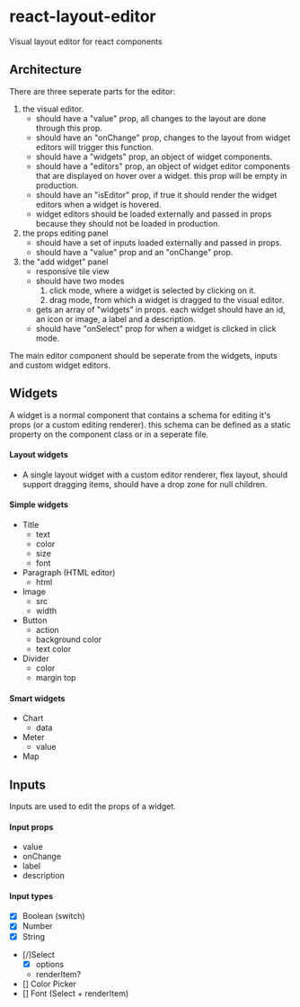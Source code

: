 # react-layout-editor
Visual layout editor for react components


## Architecture
There are three seperate parts for the editor:
1. the visual editor.
    - should have a "value" prop, all changes to the layout are done through this prop.
    - should have an "onChange" prop, changes to the layout from widget editors will trigger this function. 
    - should have a "widgets" prop, an object of widget components. 
    - should have a "editors" prop, an object of widget editor components that are displayed on hover over a widget. this prop will be empty in production.
    - should have an "isEditor" prop, if true it should render the widget editors when a widget is hovered.
    - widget editors should be loaded externally and passed in props because they should not be loaded in production.
2. the props editing panel
    - should have a set of inputs loaded externally and passed in props.
    - should have a "value" prop and an "onChange" prop. 
3. the "add widget" panel
    - responsive tile view
    - should have two modes
        1. click mode, where a widget is selected by clicking on it.
        2. drag mode, from which a widget is dragged to the visual editor.
    - gets an array of "widgets" in props. each widget should have an id, an icon or image, a label and a description.
    - should have "onSelect" prop for when a widget is clicked in click mode.   


The main editor component should be seperate from the widgets, inputs and custom widget editors. 

## Widgets
A widget is a normal component that contains a schema for editing it's props (or a custom editing renderer). this schema can be defined as a static property on the component class or in a seperate file.

#### Layout widgets
* A single layout widget with a custom editor renderer, flex layout, should support dragging items, should have a drop zone for null children.

#### Simple widgets
* Title
    - text
    - color
    - size
    - font
* Paragraph (HTML editor)
    - html
* Image
    - src
    - width
* Button
    - action
    - background color
    - text color
* Divider
    - color
    - margin top

#### Smart widgets
* Chart
    - data
* Meter
    - value
* Map

## Inputs
Inputs are used to edit the props of a widget.
#### Input props
* value
* onChange
* label
* description

#### Input types
* [x] Boolean (switch)
* [x] Number
* [x] String
* [/]Select
    - [x] options
    - renderItem?
* [] Color Picker
* [] Font (Select + renderItem)
